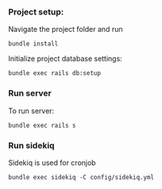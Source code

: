 ### Project setup:
Navigate the project folder and run

```
bundle install
```
Initialize project database settings:

```
bundle exec rails db:setup
```

### Run server

To run server: 

```
bundle exec rails s
```

### Run sidekiq

Sidekiq is used for cronjob
```
bundle exec sidekiq -C config/sidekiq.yml
```
